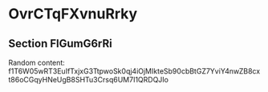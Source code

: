 # OvrCTqFXvnuRrky
## Section FlGumG6rRi
Random content: f1T6W05wRT3EuIfTxjxG3TtpwoSk0qj4iOjMIkteSb90cbBtGZ7YviY4nwZB8cxt86oCGqyHNeUgB8SHTu3Crsq6UM7I1QRDQJIo
